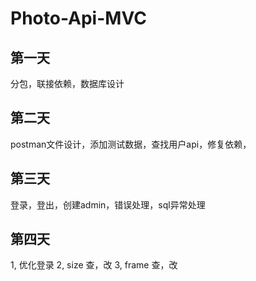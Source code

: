 # Photo-Api-MVC

## 第一天
分包，联接依赖，数据库设计

## 第二天
postman文件设计，添加测试数据，查找用户api，修复依赖，

## 第三天
登录，登出，创建admin，错误处理，sql异常处理

## 第四天
1, 优化登录
2, size 查，改
3, frame 查，改